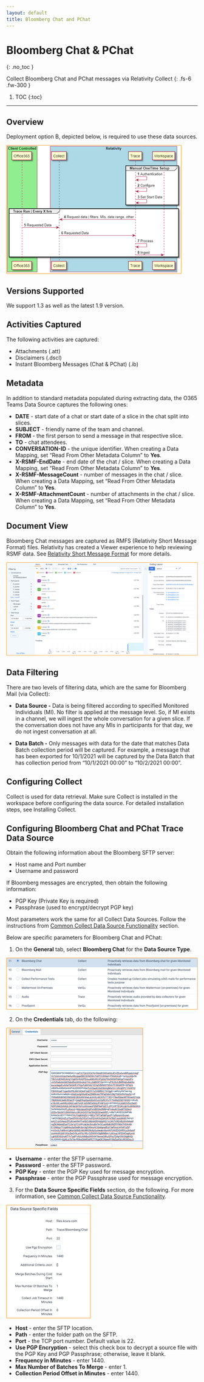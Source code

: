 ```yaml
---
layout: default
title: Bloomberg Chat and PChat
---
```


# Bloomberg Chat & PChat
{: .no_toc }

Collect Bloomberg Chat and PChat messages via Relativity Collect
{: .fs-6 .fw-300 }

1. TOC
{:toc}

---
 
## Overview
Deployment option B, depicted below, is required to use these data sources.

![](media/BloombergChatPchat_viaCollect/BloomChat_DeplymtB_Diagrm.png)

## Versions Supported

We support 1.3 as well as the latest 1.9 version.

## Activities Captured

The following activities are captured:

- Attachments (.att)
- Disclaimers (.dscl)
- Instant Bloomberg Messages (Chat & PChat) (.ib)

## Metadata

In addition to standard metadata populated during extracting data, the O365 Teams Data Source captures the following ones:

- **DATE** - start date of a chat or start date of a slice in the chat split into slices.
- **SUBJECT** - friendly name of the team and channel.
- **FROM** - the first person to send a message in that respective slice.
- **TO** - chat attendees.
- **CONVERSATION-ID** - the unique identifier. When creating a Data Mapping, set “Read From Other Metadata Column” to **Yes**.
- **X-RSMF-EndDate** - end date of the chat / slice. When creating a Data Mapping, set “Read From Other Metadata Column” to **Yes**.
- **X-RSMF-MessageCount** - number of messages in the chat / slice. When creating a Data Mapping, set “Read From Other Metadata Column” to **Yes**.
- **X-RSMF-AttachmentCount** - number of attachments in the chat / slice. When creating a Data Mapping, set “Read From Other Metadata Column” to **Yes**.

## Document View

Bloomberg Chat messages are captured as RMFS (Relativity Short Message Format) files. Relativity has created a Viewer experience to help reviewing RSMF data. See [Relativity Short Message Format](https://help.relativity.com/RelativityOne/Content/System_Guides/Relativity_Short_Message_Format/Relativity_Short_Message_Format.htm) for more details.

![](media/BloombergChatPchat_viaCollect/BloomChat_DocumtView.png)

## Data Filtering

There are two levels of filtering data, which are the same for Bloomberg Mail (via Collect):

- **Data Source -** Data is being filtered according to specified Monitored Individuals (MI). No filter is applied at the message level. So, if MI exists in a channel, we will ingest the whole conversation for a given slice. If the conversation does not have any MIs in participants for that day, we do not ingest conversation at all.

- **Data Batch -** Only messages with data for the date that matches Data Batch collection period will be captured. For example, a message that has been exported for 10/1/2021 will be captured by the Data Batch that has collection period from “10/1/2021 00:00” to “10/2/2021 00:00”.

 

## Configuring Collect

Collect is used for data retrieval. Make sure Collect is installed in the workspace before configuring the data source. For detailed installation steps, see Installing Collect.

## Configuring Bloomberg Chat and PChat Trace Data Source 

Obtain the following information about the Bloomberg SFTP server:

- Host name and Port number
- Username and password

If Bloomberg messages are encrypted, then obtain the following information:

- PGP Key (Private Key is required)
- Passphrase (used to encrypt/decrypt PGP key)

Most parameters work the same for all Collect Data Sources. Follow the instructions from [Common Collect Data Source Functionality](#_Common_Collect_Data) section.

Below are specific parameters for Bloomberg Chat and PChat:

1. On the **General** tab, select **Bloomberg Chat** for the **Data Source Type**.

 ![](media/BloombergChatPchat_viaCollect/General_BloomChat_DataSourceType.png)

2. On the **Credentials** tab, do the following:

![](media/BloombergChatPchat_viaCollect/BloomChat_CredentialsTab.png)

- **Username** - enter the SFTP username.
- **Password** - enter the SFTP password.
- **PGP Key** - enter the PGP Key used for message encryption.
- **Passphrase** - enter the PGP Passphrase used for message encryption.

3. For the **Data Source Specific Fields** section, do the following. For more information, see [Common Collect Data Source Functionality](#_Common_Collect_Data).

![](media/BloombergChatPchat_viaCollect/BloomChat_DataSourceSpecificFields.png)

- **Host** - enter the SFTP location.
- **Path** - enter the folder path on the SFTP.
- **Port** - the TCP port number. Default value is 22.
- **Use PGP Encryption** - select this check box to decrypt a source file with the PGP Key and PGP Passphrase; otherwise, leave it blank.
- **Frequency in Minutes** - enter 1440.
- **Max Number of Batches To Merge** - enter 1.
- **Collection Period Offset in Minutes** - enter 1440.
